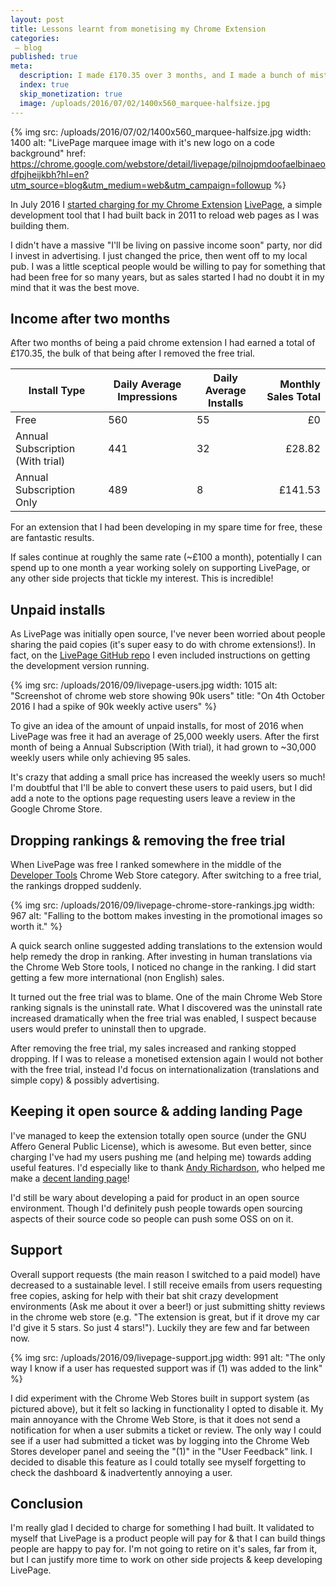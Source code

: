 ```yaml
---
layout: post
title: Lessons learnt from monetising my Chrome Extension
categories:
 – blog
published: true
meta:
  description: I made £170.35 over 3 months, and I made a bunch of mistakes along the way!
  index: true
  skip_monetization: true
  image: /uploads/2016/07/02/1400x560_marquee-halfsize.jpg
---
```


{% img src: /uploads/2016/07/02/1400x560_marquee-halfsize.jpg width: 1400 alt: "LivePage marquee image with it's new logo on a code background" href: https://chrome.google.com/webstore/detail/livepage/pilnojpmdoofaelbinaeodfpjheijkbh?hl=en?utm_source=blog&utm_medium=web&utm_campaign=followup %}

In July 2016 I [started charging for my Chrome Extension](/2016/07/03/why-im-charging-for-livepage.html) [LivePage](https://chrome.google.com/webstore/detail/livepage/pilnojpmdoofaelbinaeodfpjheijkbh?hl=en?utm_source=blog&utm_medium=web&utm_campaign=followup), a simple development tool that I had built back in 2011 to reload web pages as I was building them. 

I didn't have a massive "I'll be living on passive income soon" party, nor did I invest in advertising. I just changed the price, then went off to my local pub. I was a little sceptical people would be willing to pay for something that had been free for so many years, but as sales started I had no doubt it in my mind that it was the best move.

## Income after two months

After two months of being a paid chrome extension I had earned a total of £170.35, the bulk of that being after I removed the free trial.

| Install Type                     | Daily Average Impressions | Daily Average Installs | Monthly Sales Total |
| -------------------------------- | ------------------------- | ---------------------- | ------------------: |
| Free                             | 560                       | 55                     | £0                  |
| Annual Subscription (With trial) | 441                       | 32                     | £28.82              |
| Annual Subscription Only         | 489                       | 8                      | £141.53             |

For an extension that I had been developing in my spare time for free, these are fantastic results. 

If sales continue at roughly the same rate (~£100 a month), potentially I can spend up to one month a year working solely on supporting LivePage, or any other side projects that tickle my interest. This is incredible!

## Unpaid installs

As LivePage was initially open source, I've never been worried about people sharing the paid copies (it's super easy to do with chrome extensions!). In fact, on the [LivePage GitHub repo](https://github.com/MikeRogers0/LivePage#running-development-version-in-chrome) I even included instructions on getting the development version running.

{% img src: /uploads/2016/09/livepage-users.jpg width: 1015 alt: "Screenshot of chrome web store showing 90k users" title: "On 4th October 2016 I had a spike of 90k weekly active users" %}

To give an idea of the amount of unpaid installs, for most of 2016 when LivePage was free it had an average of 25,000 weekly users. After the first month of being a Annual Subscription (With trial), it had grown to ~30,000 weekly users while only achieving 95 sales.

It's crazy that adding a small price has increased the weekly users so much! I'm doubtful that I'll be able to convert these users to paid users, but I did add a note to the  options page requesting users leave a review in the Google Chrome Store.

## Dropping rankings & removing the free trial

When LivePage was free I ranked somewhere in the middle of the [Developer Tools](https://chrome.google.com/webstore/category/ext/11-web-development?_feature=4stars) Chrome Web Store category. After switching to a free trial, the rankings dropped suddenly. 

{% img src: /uploads/2016/09/livepage-chrome-store-rankings.jpg width: 967 alt: "Falling to the bottom makes investing in the promotional images so worth it." %}

A quick search online suggested adding translations to the extension would help remedy the drop in ranking. After investing in human translations via the Chrome Web Store tools, I noticed no change in the ranking. I did start getting a few more international (non English) sales.

It turned out the free trial was to blame. One of the main Chrome Web Store ranking signals is the uninstall rate. What I discovered was the uninstall rate increased dramatically when the free trial was enabled, I suspect because users would prefer to uninstall then to upgrade.

After removing the free trial, my sales increased and ranking stopped dropping. If I was to release a monetised extension again I would not bother with the free trial, instead I'd focus on internationalization (translations and simple copy) & possibly advertising.

## Keeping it open source & adding landing Page

I've managed to keep the extension totally open source (under the GNU Affero General Public License), which is awesome. But even better, since charging I've had my users pushing me (and helping me) towards adding useful features. I'd especially like to thank [Andy Richardson](https://github.com/andyrichardson), who helped me make a [decent landing page](https://livepage.mikerogers.io/)! 

I'd still be wary about developing a paid for product in an open source environment. Though I'd definitely push people towards open sourcing aspects of their source code so people can push some OSS on on it.

## Support 

Overall support requests (the main reason I switched to a paid model) have decreased to a sustainable level. I still receive emails from users requesting free copies, asking for help with their bat shit crazy development environments (Ask me about it over a beer!) or just submitting shitty reviews in the chrome web store (e.g. "The extension is great, but if it drove my car I'd give it 5 stars. So just 4 stars!"). Luckily they are few and far between now.

{% img src: /uploads/2016/09/livepage-support.jpg width: 991 alt: "The only way I know if a user has requested support was if (1) was added to the link" %}

I did experiment with the Chrome Web Stores built in support system (as pictured above), but it felt so lacking in functionality I opted to disable it. 
My main annoyance with the Chrome Web Store, is that it does not send a notification for when a user submits a ticket or review. The only way I could see if a user had submitted a ticket was by logging into the Chrome Web Stores developer panel and seeing the "(1)" in the "User Feedback" link. I decided to disable this feature as I could totally see myself forgetting to check the dashboard & inadvertently annoying a user.

## Conclusion

I'm really glad I decided to charge for something I had built. It validated to myself that LivePage is a product people will pay for & that I can build things people are happy to pay for. I'm not going to retire on it's sales, far from it, but I can justify more time to work on other side projects & keep developing LivePage.
